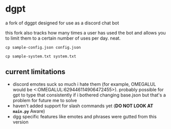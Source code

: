 # dgpt
a fork of dggpt designed for use as a discord chat bot

this fork also tracks how many times a user has used the bot and allows you to limit them to a certain number of uses per day. neat.

``cp sample-config.json config.json``

``cp sample-system.txt system.txt``

## current limitations
- discord emotes suck so much i hate them (for example, OMEGALUL would be <:OMEGALUL:629446114906472455>). probably possible for gpt to type that consistently if i bothered changing base.json but that's a problem for future me to solve
- haven't added support for slash commands yet (**DO NOT LOOK AT `main.py`** Aware)
- dgg specific features like emotes and phrases were gutted from this version 
